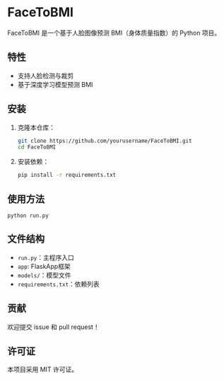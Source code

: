 # FaceToBMI

FaceToBMI 是一个基于人脸图像预测 BMI（身体质量指数）的 Python 项目。

## 特性

- 支持人脸检测与裁剪
- 基于深度学习模型预测 BMI

## 安装

1. 克隆本仓库：
    ```bash
    git clone https://github.com/yourusername/FaceToBMI.git
    cd FaceToBMI
    ```
2. 安装依赖：
    ```bash
    pip install -r requirements.txt
    ```

## 使用方法

```
python run.py
```

## 文件结构

- `run.py`：主程序入口
- `app`: FlaskApp框架
- `models/`：模型文件
- `requirements.txt`：依赖列表

## 贡献

欢迎提交 issue 和 pull request！

## 许可证

本项目采用 MIT 许可证。